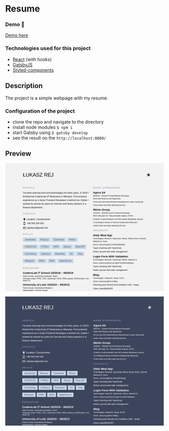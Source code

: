# Resume

### Demo :rocket:
[Demo here](https://lukaszrej.github.io/Resume/)

### Technologies used for this project

- [React](https://reactjs.org/) (with hooks)
- [GatsbyJS](https://www.gatsbyjs.org/)
- [Styled-components](https://styled-components.com/)

## Description

The project is a simple webpage with my resume.

### Configuration of the project

- clone the repo and navigate to the directory
- install node modules ```$ npm i```
- start Gatsby using ```$ gatsby develop```
- see the result on the ```http://localhost:8000/```

## Preview

![View](./src/data/images/demo/light-view.png "Resume - light mode view")

![View](./src/data/images/demo/dark-view.png "Resume - dark mode view")
